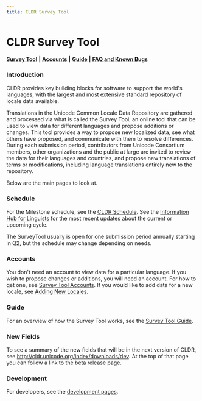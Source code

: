 ```yaml
---
title: CLDR Survey Tool
---
```


# CLDR Survey Tool

[**Survey Tool**](https://st.unicode.org/cldr-apps/v#locales///) **|** [**Accounts**](/index/survey-tool/survey-tool-accounts) **|** [**Guide**](/translation/getting-started/guide) **|** [**FAQ and Known Bugs**](/index/survey-tool/faq-and-known-bugs)

### Introduction

CLDR provides key building blocks for software to support the world's languages, with the largest and most extensive standard repository of locale data available.

Translations in the Unicode Common Locale Data Repository are gathered and processed via what is called the Survey Tool, an online tool that can be used to view data for different languages and propose additions or changes. This tool provides a way to propose new localized data, see what others have proposed, and communicate with them to resolve differences. During each submission period, contributors from Unicode Consortium members, other organizations and the public at large are invited to review the data for their languages and countries, and propose new translations of terms or modifications, including language translations entirely new to the repository.

Below are the main pages to look at.

### Schedule

For the Milestone schedule, see the [CLDR Schedule](/index/draft-schedule). See the [Information Hub for Linguists](/translation) for the most recent updates about the current or upcoming cycle.

The SurveyTool usually is open for one submission period annually starting in Q2, but the schedule may change depending on needs.

### Accounts

You don't need an account to view data for a particular language. If you wish to propose changes or additions, you will need an account. For how to get one, see [Survey Tool Accounts](/index/survey-tool/survey-tool-accounts). If you would like to add data for a new locale, see [Adding New Locales](/requesting_changes/adding-new-locales).

### Guide

For an overview of how the Survey Tool works, see the [Survey Tool Guide](/translation/getting-started/guide).

### New Fields

To see a summary of the new fields that will be in the next version of CLDR, see http://cldr.unicode.org/index/downloads/dev. At the top of that page you can follow a link to the beta release page.

### Development

For developers, see the [development pages](/development/cldr-development-site).

